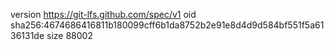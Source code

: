 version https://git-lfs.github.com/spec/v1
oid sha256:4674686416811b180099cff6b1da8752b2e91e8d4d9d584bf551f5a6136131de
size 88002
